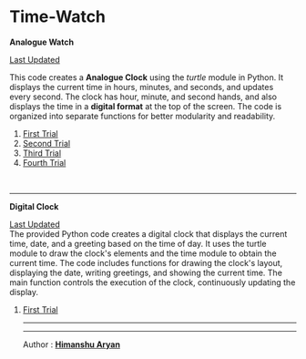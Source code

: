 # Time-Watch
<p><b>Analogue Watch</b></p>
<a href="https://github.com/himanshuaryan/Time-Watch/blob/main/version_2.py">Last Updated<a/>
<p>This code creates a <strong>Analogue Clock</strong> using the <i>turtle</i> module in Python. It displays the current time in hours, minutes, and seconds, and updates every second. The clock has hour, minute, and second hands, and also displays the time in a <b>digital format</b> at the top of the screen. The code is organized into separate functions for better modularity and readability.</p>
<ol>
<li><a href="simple_clock.py">First Trial</a></li>
<li><a href="analogue_clock.py">Second Trial</a></li>
<li><a href="simple_analogue_clock.py">Third Trial</a></li>
<li><a href="version_1(2).py">Fourth Trial</a></li>
</ol> <br><hr>
<p><b>Digital Clock</b></p>
<a href='digital_watch.py'>Last Updated</a><br>
The provided Python code creates a digital clock that displays the current time, date, and a greeting based on the time of day. It uses the turtle module to draw the clock's elements and the time module to obtain the current time. The code includes functions for drawing the clock's layout, displaying the date, writing greetings, and showing the current time. The main function controls the execution of the clock, continuously updating the display.
<br>
<ol>
<li><a href='digital_watch.py'>First Trial</a></li>
<hr><hr>
<p>Author : <b><a href="https://github.com/himanshuaryan">Himanshu Aryan</a></b></p>
